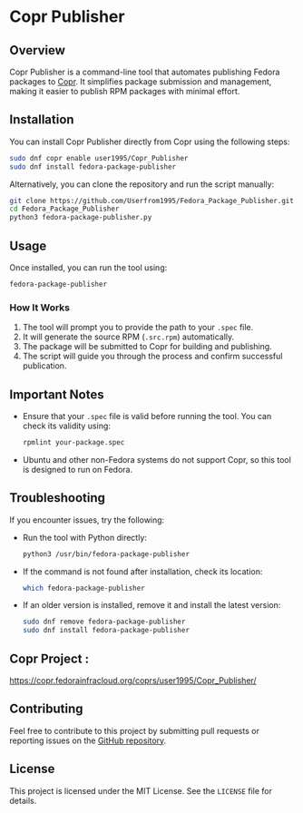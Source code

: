 # Copr Publisher

## Overview
Copr Publisher is a command-line tool that automates publishing Fedora packages to [Copr](https://copr.fedorainfracloud.org/). It simplifies package submission and management, making it easier to publish RPM packages with minimal effort.

## Installation
You can install Copr Publisher directly from Copr using the following steps:

```sh
sudo dnf copr enable user1995/Copr_Publisher
sudo dnf install fedora-package-publisher
```

Alternatively, you can clone the repository and run the script manually:

```sh
git clone https://github.com/Userfrom1995/Fedora_Package_Publisher.git
cd Fedora_Package_Publisher
python3 fedora-package-publisher.py
```

## Usage
Once installed, you can run the tool using:

```sh
fedora-package-publisher
```

### How It Works
1. The tool will prompt you to provide the path to your `.spec` file.
2. It will generate the source RPM (`.src.rpm`) automatically.
3. The package will be submitted to Copr for building and publishing.
4. The script will guide you through the process and confirm successful publication.

## Important Notes
- Ensure that your `.spec` file is valid before running the tool. You can check its validity using:
  ```sh
  rpmlint your-package.spec
  ```
- Ubuntu and other non-Fedora systems do not support Copr, so this tool is designed to run on Fedora.

## Troubleshooting
If you encounter issues, try the following:
- Run the tool with Python directly:
  ```sh
  python3 /usr/bin/fedora-package-publisher
  ```
- If the command is not found after installation, check its location:
  ```sh
  which fedora-package-publisher
  ```
- If an older version is installed, remove it and install the latest version:
  ```sh
  sudo dnf remove fedora-package-publisher
  sudo dnf install fedora-package-publisher
  ```
  
## Copr Project :
https://copr.fedorainfracloud.org/coprs/user1995/Copr_Publisher/

## Contributing
Feel free to contribute to this project by submitting pull requests or reporting issues on the [GitHub repository](https://github.com/Userfrom1995/Fedora_Package_Publisher).

## License
This project is licensed under the MIT License. See the `LICENSE` file for details.


